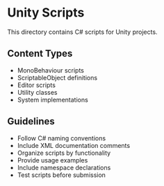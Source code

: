 # Unity Scripts

This directory contains C# scripts for Unity projects.

## Content Types
- MonoBehaviour scripts
- ScriptableObject definitions
- Editor scripts
- Utility classes
- System implementations

## Guidelines
- Follow C# naming conventions
- Include XML documentation comments
- Organize scripts by functionality
- Provide usage examples
- Include namespace declarations
- Test scripts before submission

